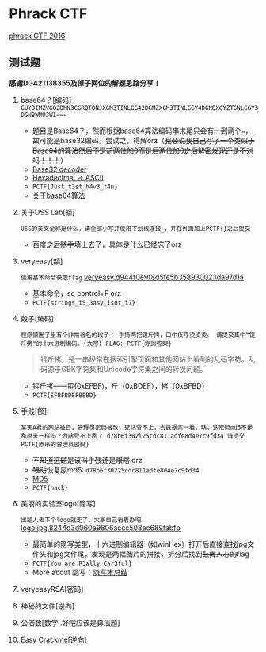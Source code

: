 # Phrack CTF
[phrack CTF 2016][c9822f33]
## 测试题
**感谢DG421138355及倬子两位的解题思路分享！**

1. base64？[编码]
    ``GUYDIMZVGQ2DMN3CGRQTONJXGM3TINLGG42DGMZXGM3TINLGGY4DGNBXGYZTGNLGGY3DGNBWMU3WI===``
    - 题目是Base64？，然而根据base64算法编码串末尾只会有一到两个`=`，故可能是base32编码，尝试之，得解orz（~~我会说我自己写了一个类似于Base64的算法然后不是前两位加0而是后两位加0之后解密发现还是不对吗！！！~~）
    - [Base32 decoder][6bdb3a2e]
    - [Hexadecimal -> ASCII][c6610975]
    - `PCTF{Just_t3st_h4v3_f4n}`
    - [关于base64算法][e7a2fac9]


2. 关于USS Lab[额]

    ``USS的英文全称是什么，请全部小写并使用下划线连接_，并在外面加上PCTF{}之后提交``
    - 百度之后~~随手~~填上去了，具体是什么已经忘了orz

3. veryeasy[额]

    ``使用基本命令获取flag``
    [veryeasy.d944f0e9f8d5fe5b358930023da97d1a](https://ctf.phrack.top/upload/veryeasy.d944f0e9f8d5fe5b358930023da97d1a)

    - 基本命令，so control+F ~~orz~~
    - `PCTF{strings_i5_3asy_isnt_i7}`

4. 段子[编码]

    ``
    程序猿圈子里有个非常著名的段子：
    手持两把锟斤拷，口中疾呼烫烫烫。
    请提交其中"锟斤拷"的十六进制编码。(大写)
    FLAG: PCTF{你的答案}
    ``

    > 锟斤拷，是一串经常在搜索引擎页面和其他网站上看到的乱码字符。乱码源于GBK字符集和Unicode字符集之间的转换问题。

    - 锟斤拷——锟(0xEFBF)，斤（0xBDEF），拷（0xBFBD）
    - `PCTF{EFBFBDEFBEBD}`

5. 手贱[额]

    ``
    某天A君的网站被日，管理员密码被改，死活登不上，去数据库一看，啥，这密码md5不是和原来一样吗？为啥登不上咧？
    d78b6f302l25cdc811adfe8d4e7c9fd34
    请提交PCTF{原来的管理员密码}
    ``

    - ~~不知道这题是该叫手残还是眼瞎~~ orz
    - ~~眼动~~恢复原md5:  `d78b6f30225cdc811adfe8d4e7c9fd34`
    - [MD5](http://www.cmd5.com/)
    - `PCTF{hack}`

6. 美丽的实验室logo[隐写]

    ``出题人丢下个logo就走了，大家自己看着办吧``
    [logo.jpg.8244d3d060e9806accc508ec689fabfb](https://ctf.phrack.top/upload/logo.jpg.8244d3d060e9806accc508ec689fabfb)

    - 最简单的隐写类型，十六进制编辑器（如winHex）打开后直接查找jpg文件头和jpg文件尾，发现是两幅图片的拼接，拆分后找到~~鼓舞人心的~~flag
    - `PCTF{You_are_R3ally_Car3ful}`
    - More about 隐写：[隐写术总结][8aba9e34]

7. veryeasyRSA[密码]

8. 神秘的文件[逆向]

9. 公倍数[数学..好吧应该是算法题]

10. Easy Crackme[逆向]

  [c9822f33]: https://ctf.phrack.top "phrack CTF 2016"
  [6bdb3a2e]: http://tomeko.net/online_tools/base32.php?lang=en "Base32 decoder"
  [c6610975]: http://tomeko.net/online_tools/hex_to_ascii.php?lang=en "Hexadecimal to ASCII converter"
  [8aba9e34]: http://drops.wooyun.org/tips/4862 "隐写术总结"
  [e7a2fac9]: http://base64.xpcha.com/ "Base64编码/解码"
